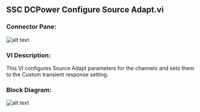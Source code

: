 ## **SSC DCPower Configure Source Adapt.vi**
### Connector Pane:
![alt text](/SSC%20DCPower/Source/Source%20Adapt/SSC%20DCPower%20Configure%20Source%20Adapt.vic.png "SSC DCPower Configure Source Adapt.vi connector pane")

### VI Description:
This VI configures Source Adapt parameters for the channels and sets them to the Custom transient response setting.

### Block Diagram:
![alt text](/SSC%20DCPower/Source/Source%20Adapt/SSC%20DCPower%20Configure%20Source%20Adapt.vid.png "SSC DCPower Configure Source Adapt.vi block diagram")
